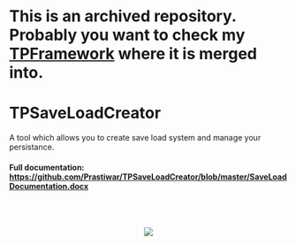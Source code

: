 # **This is an archived repository. Probably you want to check my** [TPFramework](https://github.com/Prastiwar/TPFrameworkUnity) **where it is merged into.**

# TPSaveLoadCreator
A tool which allows you to create save load system and manage your persistance.
#### Full documentation: https://github.com/Prastiwar/TPSaveLoadCreator/blob/master/SaveLoadDocumentation.docx
<br>
<br>
<p align="center">
  <img src = https://d3higte790sj35.cloudfront.net/images/pl/qn/03796b002fc40c6be3a919d3f232b7c6.png>
  </img>
</p>
